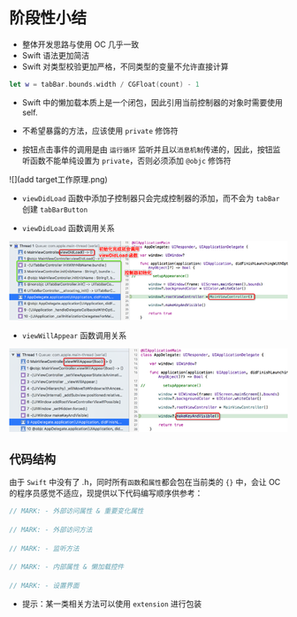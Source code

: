 # 阶段性小结

* 整体开发思路与使用 OC 几乎一致
* Swift 语法更加简洁
* Swift 对类型校验更加严格，不同类型的变量不允许直接计算

```swift
let w = tabBar.bounds.width / CGFloat(count) - 1
```

* Swift 中的懒加载本质上是一个闭包，因此引用当前控制器的对象时需要使用 self.

* 不希望暴露的方法，应该使用 `private` 修饰符
* 按钮点击事件的调用是由 `运行循环` 监听并且以`消息机制`传递的，因此，按钮监听函数不能单纯设置为 `private`，否则必须添加 `@objc` 修饰符

![](add target工作原理.png)

* `viewDidLoad` 函数中添加子控制器只会完成控制器的添加，而不会为 `tabBar` 创建 `tabBarButton`

* `viewDidLoad` 函数调用关系

![](viewDidLoad.png)

* `viewWillAppear` 函数调用关系

![](viewWillAppear.png)

## 代码结构

由于 `Swift` 中没有了 .h，同时所有`函数`和`属性`都会包在当前类的 `{}` 中，会让 OC 的程序员感觉不适应，现提供以下代码编写顺序供参考：

```swift
// MARK: - 外部访问属性 & 重要变化属性

// MARK: - 外部访问方法

// MARK: - 监听方法

// MARK: - 内部属性 & 懒加载控件

// MARK: - 设置界面
```

* 提示：某一类相关方法可以使用 `extension` 进行包装
